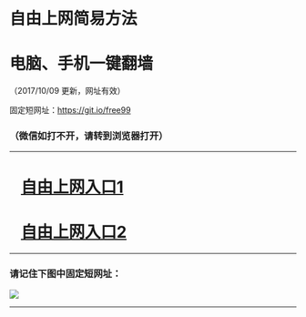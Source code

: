 ﻿# 自由上网简易方法

# 电脑、手机一键翻墙

（2017/10/09 更新，网址有效）

固定短网址：https://git.io/free99

### （微信如打不开，请转到浏览器打开）


***





# &nbsp;&nbsp; <a href="http://ft207522323.fwq-tz-1001.info/fwqtz01.html?t=100900123738 " target="_blank">自由上网入口1</a>
# &nbsp;&nbsp; <a href="http://ft2188822859.fwq-tz-1002.info/fwqtz02.html?t=100900123502 " target="_blank">自由上网入口2</a>
***

### 请记住下图中固定短网址：

<img src="https://s3-us-west-2.amazonaws.com/fwq-1001/yjfq-20170905okok.png" /> 


***

